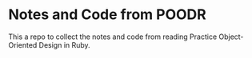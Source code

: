 # Notes and Code from POODR

This a repo to collect the notes and code from reading Practice Object-Oriented Design in Ruby.
